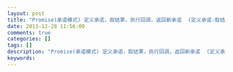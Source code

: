 ```yaml
---
layout: post
title: "Promise(承诺模式) 定义承诺，取结果，执行回调，返回新承诺  (定义承诺-取结果-返回值作为新承诺结果)"
date: 2013-12-28 11:56:00 
comments: true
categories: []
tags: []
description: "Promise(承诺模式) 定义承诺，取结果，执行回调，返回新承诺  (定义承诺-取结果-返回值作为新承诺结果)"
keywords: 
---
```





